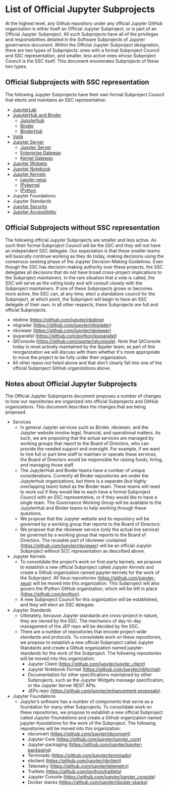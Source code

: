 # List of Official Jupyter Subprojects

At the highest level, any Github repository under any official Jupyter GitHub organization is either itself an Official Jupyter Subproject, or is part of an Official Jupyter Subproject. All such Subprojects have all of the privileges and responsibilities detailed in the Software Subprojects of Jupyter governance document. Within the Official Jupyter Subproject designation, there are two types of Subprojects: ones with a formal Subproject Council and SSC representation, and smaller, less active ones whose Subproject Council is the SSC itself. This document enumerates Subprojects of these two types.

## Official Subprojects with SSC representation

The following Jupyter Subprojects have their own formal Subproject Council that elects and maintains an SSC representative:

- [JupyterLab](https://github.com/jupyterlab/team-compass)
- [JupyterHub and Binder](https://github.com/jupyterhub/team-compass)
  - [Jupyterhub](https://github.com/jupyterhub/jupyterhub)
  - [Binder](https://github.com/jupyterhub/binder)
  - [BinderHub](https://github.com/jupyterhub/binderhub)
- [Voilà](https://voila-dashboards.github.io/)
- [Jupyter Server](https://github.com/jupyter-server/team-compass)
  - [Jupyter Server](https://github.com/jupyter-server/jupyter_server)
  - [Enterprise Gateway](https://github.com/jupyter/enterprise_gateway)
  - [Kernel Gateway](https://github.com/jupyter/kernel_gateway)
- [Jupyter Widgets](https://github.com/jupyter-widgets/team-compass)
- [Jupyter Notebook](https://github.com/jupyter/notebook-team-compass)
- [Jupyter Kernels](https://github.com/jupyter/kernels-team-compass)
  - [jupyter-xeus](https://github.com/jupyter-xeus/)
  - [IPykernel](https://github.com/ipython/ipykernel)
  - [IPython](https://github.com/ipython/ipython)
- Jupyter Foundations
- Jupyter Standards
- [Jupyter Security](https://github.com/jupyter/security)
- [Jupyter Accessibility](https://github.com/jupyter/accessibility)

## Official Subprojects without SSC representation

The following official Jupyter Subprojects are smaller and less active. As such their formal Subproject Council will be the SSC and they will not have an independent SSC delegate. Our expectation is that these smaller teams will basically continue working as they do today, making decisions using the consensus-seeking phase of the Jupyter Decision-Making Guidelines. Even though the SSC has decision-making authority over these projects, the SSC delegates all decisions that do not have broad cross-project implications to the Subproject maintainers. In the rare situation that a vote is called, the SSC will serve as the voting body and will consult closely with the Subproject maintainers. If one of these Subprojects grows or becomes more active, the SSC can, at any time, elect a standalone council for the Subproject, at which point, the Subproject will begin to have an SSC delegate of their own. In all other respects, these Subprojects are full and official Subprojects.

- nbdime (https://github.com/jupyter/nbdime)
- nbgrader (https://github.com/jupyter/nbgrader)
- nbviewer (https://github.com/jupyter/nbviewer)
- ipyparallel (https://github.com/ipython/ipyparallel)
- QtConsole (https://github.com/jupyter/qtconsole). Note that QtConsole today is most actively maintained by the Spyder team; as part of this reorganization we will discuss with them whether it's more appropriate to move the project to be fully under their organization.
- All other repos not listed above and that don't clearly fall into one of the official Subproject GitHub organizations above.

## Notes about Official Jupyter Subprojects

The Official Jupyter Subprojects document proposes a number of changes to how our repositories are organized into official Subprojects and GitHub organizations. This document describes the changes that are being proposed.

- Services
  - In general Jupyter services such as Binder, nbviewer, and the Jupyter website involve legal, financial, and operational matters. As such, we are proposing that the actual services are managed by working groups that report to the Board of Directors, who can provide the needed support and oversight. For example, if we want to hire full or part time staff to maintain or operate these services, the Board of Directors would be responsible for raising funds, hiring, and managing those staff.
  - The JupyterHub and Binder teams have a number of unique considerations. Currently all Binder repositories are under the Jupyterhub organizations, but there is a separate (but highly overlapping team) listed as the Binder team. These teams will need to work out if they would like to each have a formal Subproject Council with an SSC representative, or if they would like to have a single team. The Governance Working Group will be available to the JupyterHub and Binder teams to help working through these questions.
  - We propose that the Jupyter website and its repository will be governed by a working group that reports to the Board of Directors.
  - We propose that the nbviewer service (only the actual live service) be governed by a working group that reports to the Board of Directors. The reusable part of nbviewer contained (https://github.com/jupyter/nbviewer) will be an official Jupyter Subproject without SCC representation as described above.
- Jupyter Kernels
  - To consolidate the project’s work on first-party kernels, we propose to establish a new official Subproject called _Jupyter Kernels_ and create a Github organization named jupyter-kernels for the work of the Subproject. All Xeus repositories (https://github.com/jupyter-xeus) will be moved into this organization. This Subproject will also govern the IPython GitHub organization, which will be left in place (https://github.com/ipython).
  - A new Subproject Council for this organization will be established, and they will elect an SSC delegate.
- Jupyter Standards
  - Ultimately, because Jupyter standards are cross-project in nature, they are owned by the SSC. The mechanics of day-to-day management of the JEP repo will be decided by the SSC.
  - There are a number of repositories that encode project-wide standards and protocols. To consolidate work on these repositories, we propose to establish a new official Subproject called Jupyter Standards and create a Github organization named jupyter-standards for the work of the Subproject. The following repositories will be moved into this organization:
    - Jupyter Client (https://github.com/jupyter/jupyter_client)
    - Jupyter Notebook Format (https://github.com/jupyter/nbformat)
    - Documentation for other specifications maintained by other Subprojects, such as the Jupyter Widgets message specification, or the Jupyter Server REST APIs.
    - JEPs repo (https://github.com/jupyter/enhancement-proposals).
- Jupyter Foundations
  - Jupyter’s software has a number of components that serve as a foundation for many other Subprojects. To consolidate work on these repositories, we propose to establish a new official Subproject called _Jupyter Foundations_ and create a Github organization named jupyter-foundations for the work of the Subproject. The following repositories will be moved into this organization:
    - nbconvert (https://github.com/jupyter/nbconvert)
    - Jupyter Core (https://github.com/jupyter/jupyter_core)
    - Jupyter-packaging (https://github.com/jupyter/jupyter-packaging)
    - Terminado (https://github.com/jupyter/terminado)
    - nbclient (https://github.com/jupyter/nbclient)
    - Telemetry (https://github.com/jupyter/telemetry)
    - Traitlets (https://github.com/ipython/traitlets)
    - Jupyter Console (https://github.com/jupyter/jupyter_console)
    - Docker stacks (https://github.com/jupyter/docker-stacks)
